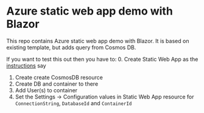 # Azure static web app demo with Blazor

This repo contains Azure static web app demo with Blazor. It is based on existing template, but adds query from Cosmos DB.

If you want to test this out then you have to:
0. Create Static Web App as the [instructions](https://aka.ms/blazor-swa/quickstart) say
1. Create create CosmosDB resource
2. Create DB and container to there
3. Add User(s) to container
4. Set the Settings -> Configuration values in Static Web App resource for `ConnectionString`, `DatabaseId` and `ContainerId`